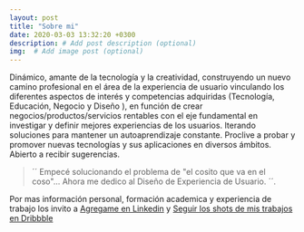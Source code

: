 ```yaml
---
layout: post
title: "Sobre mi"
date: 2020-03-03 13:32:20 +0300
description: # Add post description (optional)
img:  # Add image post (optional)
---
```


Dinámico, amante de la tecnología y la creatividad, construyendo un nuevo camino profesional en el área de la experiencia de usuario  vinculando los diferentes aspectos de interés y competencias adquiridas (Tecnología, Educación, Negocio y Diseño ), en función de crear negocios/productos/servicios rentables con el eje fundamental en investigar y definir mejores experiencias de los usuarios. Iterando soluciones  para mantener un autoaprendizaje constante. 
Proclive a probar y promover nuevas tecnologías y sus aplicaciones en diversos ámbitos. 
Abierto a recibir sugerencias.

 >´´ Empecé solucionando el problema de "el cosito que va en el coso"... 
Ahora me dedico al Diseño de Experiencia de Usuario. ´´.

Por mas información personal, formación academica y experiencia de trabajo  los invito a  [Agregame en Linkedin](https://www.linkedin.com/in/alejandro-sirioni/) y [Seguir los shots de mis trabajos en Dribbble](http://dribbble.com/asirioni)

 
